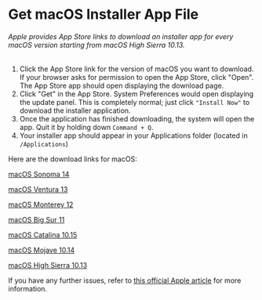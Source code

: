 # Get macOS Installer App File
###### Apple provides App Store links to download an installer app for every macOS version starting from macOS High Sierra 10.13. 
1. Click the App Store link for the version of macOS you want to download. If your browser asks for permission to open the App Store, click "Open". The App Store app should open displaying the download page.
2. Click "Get" in the App Store. System Preferences would open displaying the update panel. This is completely normal; just click ```"Install Now"``` to download the installer application.
3. Once the application has finished downloading, the system will open the app. Quit it by holding down ```Command + Q```.
4. Your installer app should appear in your Applications folder (located in ```/Applications```)

Here are the download links for macOS: 

[macOS Sonoma 14](https://apps.apple.com/app/macos-sonoma/id6450717509?mt=12)

[macOS Ventura 13](https://apps.apple.com/app/macos-ventura/id1638787999?mt=12)

[macOS Monterey 12](https://apps.apple.com/app/macos-monterey/id1576738294?mt=12)

[macOS Big Sur 11](https://apps.apple.com/app/macos-big-sur/id1526878132?mt=12)

[macOS Catalina 10.15](https://apps.apple.com/app/macos-catalina/id1466841314?mt=12)

[macOS Mojave 10.14](https://apps.apple.com/app/macos-mojave/id1398502828?mt=12)

[macOS High Sierra 10.13](https://apps.apple.com/app/macos-high-sierra/id1246284741?mt=12) 

If you have any further issues, refer to [this official Apple article](https://support.apple.com/en-us/102662) for more information. 
